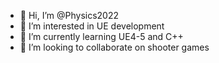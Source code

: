 - 👋 Hi, I’m @Physics2022
- 👀 I’m interested in UE development
- 🌱 I’m currently learning UE4-5 and C++
- 💞️ I’m looking to collaborate on shooter games
